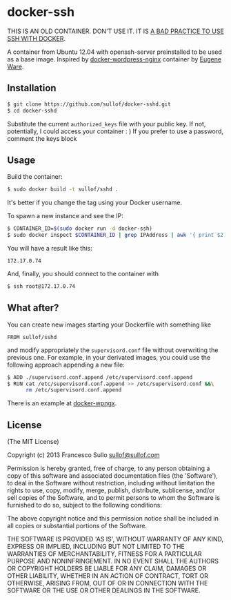 # docker-ssh

THIS IS AN OLD CONTAINER. DON'T USE IT. IT IS [A BAD PRACTICE TO USE SSH WITH DOCKER](https://jpetazzo.github.io/2014/06/23/docker-ssh-considered-evil/).


A container from Ubuntu 12.04 with openssh-server preinstalled to be used as a base image.
Inspired by [docker-wordpress-nginx](https://github.com/eugeneware/docker-wordpress-nginx) container by [Eugene Ware](http://eugeneware.com).

## Installation

```bash
$ git clone https://github.com/sullof/docker-sshd.git
$ cd docker-sshd
```
Substitute the current ```authorized_keys``` file with your public key. If not, potentially, I could access your container : )
If you prefer to use a password, comment the keys block 

## Usage

Build the container:
```bash
$ sudo docker build -t sullof/sshd .
```
It's better if you change the tag using your Docker username.

To spawn a new instance and see the IP:

```bash
$ CONTAINER_ID=$(sudo docker run -d docker-ssh)
$ sudo docker inspect $CONTAINER_ID | grep IPAddress | awk '{ print $2 }' | tr -d ',"'
```
You will have a result like this:
```
172.17.0.74
```
And, finally, you should connect to the container with 
```bash
$ ssh root@172.17.0.74
```

## What after?

You can create new images starting your Dockerfile with something like
```
FROM sullof/sshd
```
and modify appropriately the ```supervisord.conf``` file without overwriting the previous one. For example, in your derivated images, you 
could use the following approach appending a new file:
```bash
$ ADD ./supervisord.conf.append /etc/supervisord.conf.append
$ RUN cat /etc/supervisord.conf.append >> /etc/supervisord.conf &&\
      rm /etc/supervisord.conf.append
```
There is an example at [docker-wpngx](https://github.com/sullof/docker-wpngx).

## License 

(The MIT License)

Copyright (c) 2013 Francesco Sullo <sullof@sullof.com>

Permission is hereby granted, free of charge, to any person obtaining
a copy of this software and associated documentation files (the
'Software'), to deal in the Software without restriction, including
without limitation the rights to use, copy, modify, merge, publish,
distribute, sublicense, and/or sell copies of the Software, and to
permit persons to whom the Software is furnished to do so, subject to
the following conditions:

The above copyright notice and this permission notice shall be
included in all copies or substantial portions of the Software.

THE SOFTWARE IS PROVIDED 'AS IS', WITHOUT WARRANTY OF ANY KIND,
EXPRESS OR IMPLIED, INCLUDING BUT NOT LIMITED TO THE WARRANTIES OF
MERCHANTABILITY, FITNESS FOR A PARTICULAR PURPOSE AND NONINFRINGEMENT.
IN NO EVENT SHALL THE AUTHORS OR COPYRIGHT HOLDERS BE LIABLE FOR ANY
CLAIM, DAMAGES OR OTHER LIABILITY, WHETHER IN AN ACTION OF CONTRACT,
TORT OR OTHERWISE, ARISING FROM, OUT OF OR IN CONNECTION WITH THE
SOFTWARE OR THE USE OR OTHER DEALINGS IN THE SOFTWARE.


